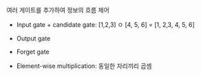 여러 게이트를 추가하여 정보의 흐름 제어

- Input gate + candidate gate: [1,2,3] ㅇ [4, 5, 6] = [1, 2,3, 4, 5, 6] 
- Output gate
- Forget gate


- Element-wise multiplication: 동일한 자리끼리 곱셈

